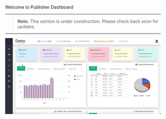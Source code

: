 Welcome to Publisher Dashboard
***
> **Note:** This section is under construction. Please check back soon for updates.
***

![dashboard](assets/dashboard.png)